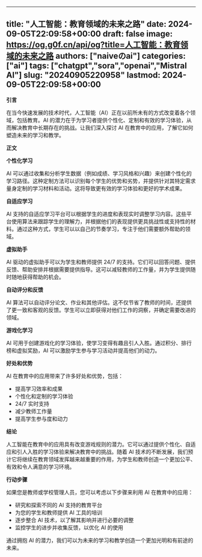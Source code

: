 
---
title: "人工智能：教育领域的未来之路"
date: 2024-09-05T22:09:58+00:00
draft: false
image: https://og.g0f.cn/api/og?title=人工智能：教育领域的未来之路
authors: ["naiveのai"]
categories: ["ai"]
tags: ["chatgpt","sora","openai","Mistral AI"]
slug: "20240905220958"
lastmod: 2024-09-05T22:09:58+00:00
---
**引言**

在当今快速发展的技术时代，人工智能（AI）正在以前所未有的方式改变着各个领域，包括教育。AI 的潜力在于为学习者提供个性化、定制和有效的学习体验，从而解决教育中长期存在的挑战。让我们深入探讨 AI 在教育中的应用，了解它如何塑造未来的学习和教学。

**正文**

**个性化学习**

AI 可以通过收集和分析学生数据（例如成绩、学习风格和兴趣）来创建个性化的学习路径。这种定制方法可以识别每个学生的优势和劣势，并提供针对其特定需求量身定制的学习材料和活动。这将导致更有效的学习体验和更好的学术成果。

**自适应学习**

AI 支持的自适应学习平台可以根据学生的进度和表现实时调整学习内容。这些平台使用算法来跟踪学生的理解力，并根据他们的表现提供更具挑战性或支持性的材料。通过这种方式，学生可以以自己的节奏学习，专注于他们需要额外帮助的领域。

**虚拟助手**

AI 驱动的虚拟助手可以为学生和教师提供 24/7 的支持。它们可以回答问题、提供反馈、帮助安排并根据需要提供指导。这可以减轻教师的工作量，并为学生提供随时随地获得帮助的机会。

**自动评分和反馈**

AI 算法可以自动评分论文、作业和其他评估。这不仅节省了教师的时间，还提供了更一致和客观的反馈。学生可以立即获得对他们工作的洞察，并确定需要改进的领域。

**游戏化学习**

AI 可用于创建游戏化的学习体验，使学习变得有趣且引人入胜。通过积分、排行榜和虚拟奖励，AI 可以激励学生参与学习活动并提高他们的动力。

**好处和优势**

AI 在教育中的应用带来了许多好处和优势，包括：

* 提高学习效率和成果
* 个性化和定制的学习体验
* 24/7 实时支持
* 减少教师工作量
* 提高学生参与度和动力

**结论**

人工智能在教育中的应用具有改变游戏规则的潜力。它可以通过提供个性化、自适应和引人入胜的学习体验来解决教育中的挑战。随着 AI 技术的不断发展，我们预计它将继续在教育领域发挥越来越重要的作用，为学生和教师创造一个更加公平、有效和令人满意的学习环境。

**行动步骤**

如果您是教师或学校管理人员，您可以考虑以下步骤来利用 AI 在教育中的应用：

* 研究和探索不同的 AI 支持的教育平台
* 为您的学生和教师提供 AI 工具的培训
* 逐步整合 AI 技术，以了解其影响并进行必要的调整
* 监控学生的进步并收集反馈，以优化 AI 的使用

通过拥抱 AI 的潜力，我们可以为未来的学习和教学创造一个更加光明和有前途的未来。
